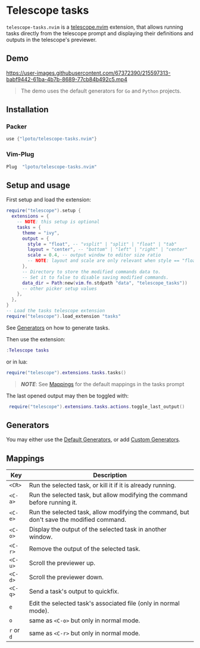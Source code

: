 # Telescope tasks

`telescope-tasks.nvim` is a [telescope.nvim](https://github.com/nvim-telescope/telescope.nvim) extension,
that allows running tasks directly from the telescope prompt and displaying their
definitions and outputs in the telescope's previewer.

## Demo

https://user-images.githubusercontent.com/67372390/215597313-babf9442-61ba-4b7b-8689-77cb84b492c5.mp4

> The demo uses the default generators for `Go` and `Python` projects.

## Installation

### Packer

```lua
use {"lpoto/telescope-tasks.nvim"}
```

### Vim-Plug

```lua
Plug  "lpoto/telescope-tasks.nvim"
```

## Setup and usage

First setup and load the extension:

```lua
require("telescope").setup {
  extensions = {
    -- NOTE: this setup is optional
    tasks = {
      theme = "ivy",
      output = {
        style = "float", -- "vsplit" | "split" | "float" | "tab"
        layout = "center", -- "bottom" | "left" | "right" | "center"
        scale = 0.4, -- output window to editor size ratio
        -- NOTE: layout and scale are only relevant when style == "float"
      },
      -- Directory to store the modified commands data to.
      -- Set it to false to disable saving modified commands.
      data_dir = Path:new(vim.fn.stdpath "data", "telescope_tasks"))
      -- other picker setup values
    },
  },
}
-- Load the tasks telescope extension
require("telescope").load_extension "tasks"
```

See [Generators](#generators) on how to generate tasks.

Then use the extension:

```lua
:Telescope tasks
```

or in lua:

```lua
require("telescope").extensions.tasks.tasks()
```

> **_NOTE_**: See [Mappings](#mappings) for the default mappings in the tasks prompt

The last opened output may then be toggled with:

```lua
 require("telescope").extensions.tasks.actions.toggle_last_output()
```

## Generators

You may either use the [Default Generators](./DEFAULT_GENERATORS.md), or add [Custom Generators](./CUSTOM_GENERATORS.md).

## Mappings

| Key        | Description                                                                              |
| ---------- | ---------------------------------------------------------------------------------------- |
| `<CR>`     | Run the selected task, or kill it if it is already running.                              |
| `<C-a>`    | Run the selected task, but allow modifying the command before running it.                |
| `<C-e>`    | Run the selected task, allow modifying the command, but don't save the modified command. |
| `<C-o>`    | Display the output of the selected task in another window.                               |
| `<C-r>`    | Remove the output of the selected task.                                                  |
| `<C-u>`    | Scroll the previewer up.                                                                 |
| `<C-d>`    | Scroll the previewer down.                                                               |
| `<C-q>`    | Send a task's output to quickfix.                                                        |
| `e`        | Edit the selected task's associated file (only in normal mode).                          |
| `o`        | same as `<C-o>` but only in normal mode.                                                 |
| `r` or `d` | same as `<C-r>` but only in normal mode.                                                 |
